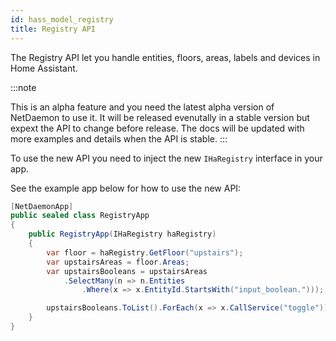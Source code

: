 ```yaml
---
id: hass_model_registry
title: Registry API
---
```


The Registry API let you handle entities, floors, areas, labels and devices in Home Assistant.


:::note

This is an alpha feature and you need the latest alpha version of NetDaemon to use it.
It will be released evenutally in a stable version but expext the API to change before release.
The docs will be updated with more examples and details when the API is stable.
:::

To use the new API you need to inject the new `IHaRegistry` interface in your app.

See the example app below for how to use the new API:
```csharp
[NetDaemonApp]
public sealed class RegistryApp
{
    public RegistryApp(IHaRegistry haRegistry)
    {
        var floor = haRegistry.GetFloor("upstairs");
        var upstairsAreas = floor.Areas;
        var upstairsBooleans = upstairsAreas
            .SelectMany(n => n.Entities
                .Where(x => x.EntityId.StartsWith("input_boolean.")));

        upstairsBooleans.ToList().ForEach(x => x.CallService("toggle"));
    }
}
```
